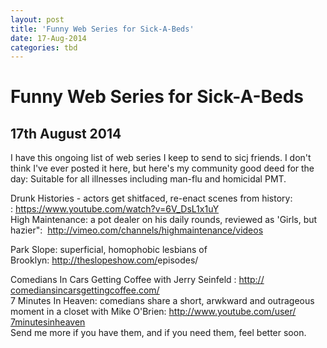 ```yaml
---
layout: post
title: 'Funny Web Series for Sick-A-Beds'
date: 17-Aug-2014
categories: tbd
---
```


# Funny Web Series for Sick-A-Beds

## 17th August 2014

I have this ongoing list of web series I keep to send to sicj friends. I don't think I've ever posted it here,   but here's my community good deed for the day: Suitable for all illnesses including man-flu and homicidal PMT.

 

<div>Drunk Histories - actors get shitfaced,   re-enact scenes from history: : <a href="https://www.youtube.com/watch?v=6V_DsL1x1uY" target="_blank">https://www.youtube.com/watch?<wbr />v=6V_DsL1x1uY</a></div>

<div></div>

<div>High Maintenance: a pot dealer on his daily rounds, reviewed as 'Girls, but hazier":  <a href="http://vimeo.com/channels/highmaintenance/videos" target="_blank">http://vimeo.com/<wbr />channels/highmaintenance/<wbr />videos</a></div>

<div>

<div></div>

Park Slope: superficial, homophobic lesbians of Brooklyn: <a href="http://theslopeshow.com/episodes/" target="_blank">http://theslopeshow.com/<wbr />episodes/</a>

<div></div>

<div>Comedians In Cars Getting Coffee with Jerry Seinfeld : <a href="http://comediansincarsgettingcoffee.com/" target="_blank">http://<wbr />comediansincarsgettingcoffee.<wbr />com/</a></div>

<div></div>

<div>7 Minutes In Heaven: comedians share a short, arwkward and outrageous moment in a closet with Mike O'Brien: <a href="http://www.youtube.com/user/7minutesinheaven" target="_blank">http://www.youtube.com/user/<wbr />7minutesinheaven</a></div>

<div></div>

<div>Send me more if you have them, and if you need them, feel better soon.</div>

<div></div>

</div>
